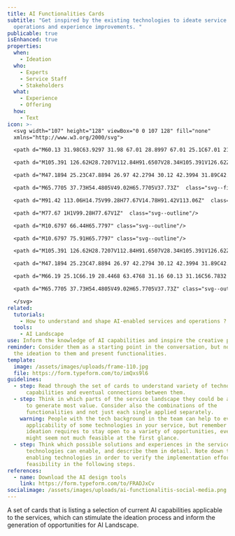 ```yaml
---
title: AI Functionalities Cards
subtitle: "Get inspired by the existing technologies to ideate service
  operations and experience improvements. "
publicable: true
isEnhanced: true
properties:
  when:
    - Ideation
  who:
    - Experts
    - Service Staff
    - Stakeholders
  what:
    - Experience
    - Offering
  how:
    - Text
icon: >-
  <svg width="107" height="128" viewBox="0 0 107 128" fill="none"
  xmlns="http://www.w3.org/2000/svg">

  <path d="M60.13 31.98C63.9297 31.98 67.01 28.8997 67.01 25.1C67.01 21.3003 63.9297 18.22 60.13 18.22C56.3303 18.22 53.25 21.3003 53.25 25.1C53.25 28.8997 56.3303 31.98 60.13 31.98Z" class="svg--filled-support"/>

  <path d="M105.391 126.62H28.7207V112.84H91.6507V28.34H105.391V126.62Z" class="svg--filled-support"/>

  <path d="M47.1894 25.23C47.8894 26.97 42.2794 30.12 42.3994 31.89C42.5194 33.73 48.4894 36.12 48.0494 37.87C47.6094 39.62 41.2194 38.88 40.2494 40.43C39.2794 41.98 42.7394 47.41 41.3294 48.59C39.9694 49.73 35.2494 45.36 33.5194 46.06C31.7894 46.76 31.3794 53.17 29.6094 53.28C27.7794 53.4 26.5094 47.08 24.7594 46.63C23.0194 46.18 18.8994 51.13 17.3494 50.16C15.7994 49.19 18.4894 43.35 17.3094 41.94C16.1694 40.57 9.93941 42.16 9.24941 40.42C8.55941 38.68 14.1594 35.53 14.0394 33.76C13.9094 31.92 7.95941 29.53 8.38941 27.78C8.82941 26.03 15.2194 26.77 16.1894 25.22C17.1594 23.67 13.6994 18.24 15.1094 17.06C16.4694 15.93 21.1894 20.29 22.9194 19.59C24.6494 18.89 25.0594 12.48 26.8294 12.37C28.6594 12.25 29.9294 18.58 31.6794 19.02C33.4194 19.47 37.5394 14.52 39.0894 15.49C40.6394 16.46 37.9494 22.3 39.1294 23.71C40.2694 25.08 46.4894 23.49 47.1894 25.23Z"  class="svg--filled-support"/>

  <path d="M65.7705 37.73H54.4805V49.02H65.7705V37.73Z"  class="svg--filled-support"/>

  <path d="M91.42 113.06H14.75V99.28H77.67V14.78H91.42V113.06Z"  class="svg--outline"/>

  <path d="M77.67 1H1V99.28H77.67V1Z"  class="svg--outline"/>

  <path d="M10.6797 66.44H65.7797" class="svg--outline"/>

  <path d="M10.6797 75.91H65.7797" class="svg--outline"/>

  <path d="M105.391 126.62H28.7207V112.84H91.6507V28.34H105.391V126.62Z"  class="svg--outline svg--bw"/>

  <path d="M47.1894 25.23C47.8894 26.97 42.2794 30.12 42.3994 31.89C42.5194 33.73 48.4894 36.12 48.0494 37.87C47.6094 39.62 41.2194 38.88 40.2494 40.43C39.2794 41.98 42.7394 47.41 41.3294 48.59C39.9694 49.73 35.2494 45.36 33.5194 46.06C31.7894 46.76 31.3794 53.17 29.6094 53.28C27.7794 53.4 26.5094 47.08 24.7594 46.63C23.0194 46.18 18.8994 51.13 17.3494 50.16C15.7994 49.19 18.4894 43.35 17.3094 41.94C16.1694 40.57 9.93941 42.16 9.24941 40.42C8.55941 38.68 14.1594 35.53 14.0394 33.76C13.9094 31.92 7.95941 29.53 8.38941 27.78C8.82941 26.03 15.2194 26.77 16.1894 25.22C17.1594 23.67 13.6994 18.24 15.1094 17.06C16.4694 15.93 21.1894 20.29 22.9194 19.59C24.6494 18.89 25.0594 12.48 26.8294 12.37C28.6594 12.25 29.9294 18.58 31.6794 19.02C33.4194 19.47 37.5394 14.52 39.0894 15.49C40.6394 16.46 37.9494 22.3 39.1294 23.71C40.2694 25.08 46.4894 23.49 47.1894 25.23Z"  class="svg--outline svg--bw"/>

  <path d="M66.19 25.1C66.19 28.4468 63.4768 31.16 60.13 31.16C56.7832 31.16 54.07 28.4468 54.07 25.1C54.07 21.7532 56.7832 19.04 60.13 19.04C63.4768 19.04 66.19 21.7532 66.19 25.1Z" class="svg--outline svg--bw"/>

  <path d="M65.7705 37.73H54.4805V49.02H65.7705V37.73Z" class="svg--outline svg--bw"/>

  </svg>
related:
  tutorials:
    - How to understand and shape AI-enabled services and operations ?
  tools:
    - AI Landscape
use: Inform the knowledge of AI capabilities and inspire the creative process.
reminder: Consider them as a starting point in the conversation, but not limit
  the ideation to them and present functionalities.
template:
  image: /assets/images/uploads/frame-110.jpg
  file: https://form.typeform.com/to/imQxs9l6
guidelines:
  - step: Read through the set of cards to understand variety of technological
      capabilities and eventual connections between them.
  - step: Think in which parts of the service landscape they could be applied better
      to generate most value. Consider also the combinations of the
      functionalities and not just each single applied separately.
    warning: People with the tech background in the team can help to evaluate the
      applicability of some technologies in your service, but remember that
      ideation requires to stay open to a variety of opportunities, even if they
      might seem not much feasible at the first glance.
  - step: Think which possible solutions and experiences in the service these
      technologies can enable, and describe them in detail. Note down the
      enabling technologies in order to verify the implementation efforts and
      feasibility in the following steps.
references:
  - name: Download the AI design tools
    link: https://form.typeform.com/to/FRADJxCv
socialimage: /assets/images/uploads/ai-functionalitis-social-media.png
---
```

A set of cards that is listing a selection of current AI capabilities applicable to the services, which can stimulate the ideation process and inform the generation of opportunities for AI Landscape.
